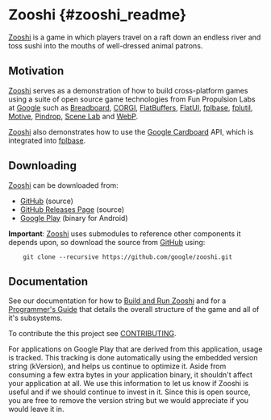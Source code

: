 Zooshi   {#zooshi_readme}
======

[Zooshi][] is a game in which players travel on a raft down an endless river
and toss sushi into the mouths of well-dressed animal patrons.

## Motivation

[Zooshi][] serves as a demonstration of how to build cross-platform
games using a suite of open source game technologies from
Fun Propulsion Labs at [Google][] such as [Breadboard][],
[CORGI][], [FlatBuffers][], [FlatUI][], [fplbase][], [fplutil][],
[Motive][], [Pindrop][], [Scene Lab][] and [WebP][].

[Zooshi][] also demonstrates how to use the [Google Cardboard][] API, which
is integrated into [fplbase][].

## Downloading

[Zooshi][] can be downloaded from:
   * [GitHub][] (source)
   * [GitHub Releases Page][] (source)
   * [Google Play][]
     (binary for Android)

**Important**: [Zooshi][] uses submodules to reference other components it
depends upon, so download the source from [GitHub][] using:

~~~{.sh}
    git clone --recursive https://github.com/google/zooshi.git
~~~

## Documentation

See our documentation for how to [Build and Run Zooshi][] and for a
[Programmer's Guide][] that details the overall structure of the game and all
of it's subsystems.

To contribute the this project see [CONTRIBUTING][].

For applications on Google Play that are derived from this application, usage
is tracked.
This tracking is done automatically using the embedded version string
(kVersion), and helps us continue to optimize it. Aside from
consuming a few extra bytes in your application binary, it shouldn't affect
your application at all. We use this information to let us know if Zooshi
is useful and if we should continue to invest in it. Since this is open
source, you are free to remove the version string but we would appreciate if
you would leave it in.

  [Android]: https://www.android.com/
  [Breadboard]: https://google.github.io/breadboard/
  [Build and Run Zooshi]: https://google.github.io/zooshi/zooshi_guide_building.html
  [CORGI]: https://google.github.io/corgi/
  [CONTRIBUTING]: https://github.com/google/zooshi/blob/master/CONTRIBUTING
  [Flatbuffers]: https://google.github.io/flatbuffers/
  [FlatUI]: https://google.github.io/flatui/
  [fplbase]: https://google.github.io/fplbase/
  [fplutil]: https://google.github.io/fplutil/
  [GitHub]: https://github.com/google/zooshi/
  [GitHub Releases Page]: https://github.com/google/zooshi/releases
  [Google]: https://google.com
  [Google Cardboard]: https://www.google.com/get/cardboard/
  [Google Play]: https://play.google.com/store/apps/details?id=com.google.fpl.zooshi
  [Mathfu]: https://google.github.io/mathfu/
  [Motive]: https://google.github.io/motive/
  [Pie Noon]: https://google.github.io/pienoon/index.html
  [Pindrop]: http://github.com/google/pindrop
  [Programmer's Guide]: https://google.github.io/zooshi/zooshi_guide_overview.html
  [Scene Lab]: https://google.github.io/scene_lab/
  [WebP]: https://developers.google.com/speed/webp/?hl=en
  [Zooshi]: https://google.github.io/zooshi/
